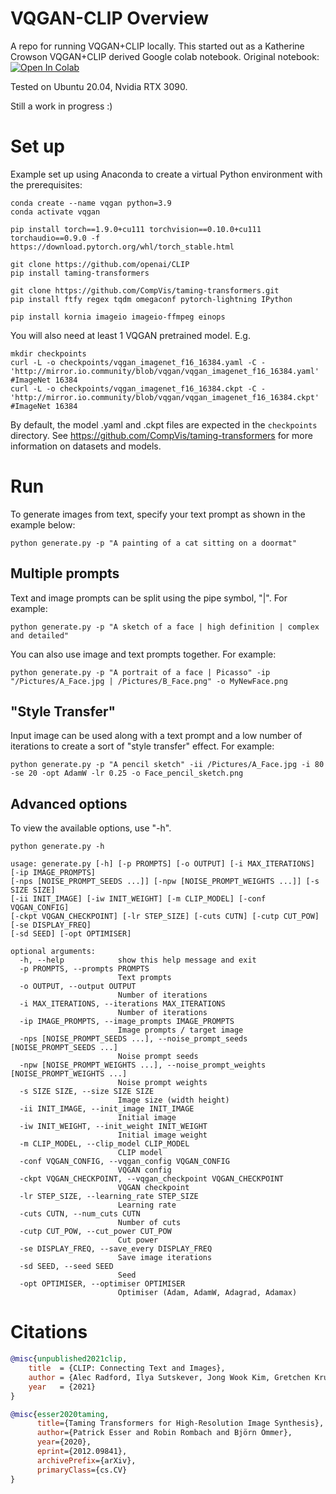 # VQGAN-CLIP Overview
A repo for running VQGAN+CLIP locally. This started out as a Katherine Crowson VQGAN+CLIP derived Google colab notebook.
Original notebook: [![Open In Colab][colab-badge]][colab-notebook]

[colab-notebook]: <https://colab.research.google.com/drive/1ZAus_gn2RhTZWzOWUpPERNC0Q8OhZRTZ>
[colab-badge]: <https://colab.research.google.com/assets/colab-badge.svg>

Tested on Ubuntu 20.04, Nvidia RTX 3090.

Still a work in progress :)

# Set up
Example set up using Anaconda to create a virtual Python environment with the prerequisites:

```
conda create --name vqgan python=3.9
conda activate vqgan

pip install torch==1.9.0+cu111 torchvision==0.10.0+cu111 torchaudio==0.9.0 -f https://download.pytorch.org/whl/torch_stable.html

git clone https://github.com/openai/CLIP
pip install taming-transformers

git clone https://github.com/CompVis/taming-transformers.git
pip install ftfy regex tqdm omegaconf pytorch-lightning IPython

pip install kornia imageio imageio-ffmpeg einops 
```
You will also need at least 1 VQGAN pretrained model. E.g.
```
mkdir checkpoints
curl -L -o checkpoints/vqgan_imagenet_f16_16384.yaml -C - 'http://mirror.io.community/blob/vqgan/vqgan_imagenet_f16_16384.yaml' #ImageNet 16384
curl -L -o checkpoints/vqgan_imagenet_f16_16384.ckpt -C - 'http://mirror.io.community/blob/vqgan/vqgan_imagenet_f16_16384.ckpt' #ImageNet 16384
```
By default, the model .yaml and .ckpt files are expected in the `checkpoints` directory.
See https://github.com/CompVis/taming-transformers for more information on datasets and models.

# Run
To generate images from text, specify your text prompt as shown in the example below:
```
python generate.py -p "A painting of a cat sitting on a doormat"
```

## Multiple prompts
Text and image prompts can be split using the pipe symbol, "|". For example:

```
python generate.py -p "A sketch of a face | high definition | complex and detailed"
```

You can also use image and text prompts together. For example:

```
python generate.py -p "A portrait of a face | Picasso" -ip "/Pictures/A_Face.jpg | /Pictures/B_Face.png" -o MyNewFace.png
```

## "Style Transfer"
Input image can be used along with a text prompt and a low number of iterations to create a sort of "style transfer" effect. For example:

```
python generate.py -p "A pencil sketch" -ii /Pictures/A_Face.jpg -i 80 -se 20 -opt AdamW -lr 0.25 -o Face_pencil_sketch.png
```

## Advanced options
To view the available options, use "-h".
```
python generate.py -h
```

```
usage: generate.py [-h] [-p PROMPTS] [-o OUTPUT] [-i MAX_ITERATIONS] [-ip IMAGE_PROMPTS]
[-nps [NOISE_PROMPT_SEEDS ...]] [-npw [NOISE_PROMPT_WEIGHTS ...]] [-s SIZE SIZE]
[-ii INIT_IMAGE] [-iw INIT_WEIGHT] [-m CLIP_MODEL] [-conf VQGAN_CONFIG]
[-ckpt VQGAN_CHECKPOINT] [-lr STEP_SIZE] [-cuts CUTN] [-cutp CUT_POW] [-se DISPLAY_FREQ]
[-sd SEED] [-opt OPTIMISER]
```

```
optional arguments:
  -h, --help            show this help message and exit
  -p PROMPTS, --prompts PROMPTS
                        Text prompts
  -o OUTPUT, --output OUTPUT
                        Number of iterations
  -i MAX_ITERATIONS, --iterations MAX_ITERATIONS
                        Number of iterations
  -ip IMAGE_PROMPTS, --image_prompts IMAGE_PROMPTS
                        Image prompts / target image
  -nps [NOISE_PROMPT_SEEDS ...], --noise_prompt_seeds [NOISE_PROMPT_SEEDS ...]
                        Noise prompt seeds
  -npw [NOISE_PROMPT_WEIGHTS ...], --noise_prompt_weights [NOISE_PROMPT_WEIGHTS ...]
                        Noise prompt weights
  -s SIZE SIZE, --size SIZE SIZE
                        Image size (width height)
  -ii INIT_IMAGE, --init_image INIT_IMAGE
                        Initial image
  -iw INIT_WEIGHT, --init_weight INIT_WEIGHT
                        Initial image weight
  -m CLIP_MODEL, --clip_model CLIP_MODEL
                        CLIP model
  -conf VQGAN_CONFIG, --vqgan_config VQGAN_CONFIG
                        VQGAN config
  -ckpt VQGAN_CHECKPOINT, --vqgan_checkpoint VQGAN_CHECKPOINT
                        VQGAN checkpoint
  -lr STEP_SIZE, --learning_rate STEP_SIZE
                        Learning rate
  -cuts CUTN, --num_cuts CUTN
                        Number of cuts
  -cutp CUT_POW, --cut_power CUT_POW
                        Cut power
  -se DISPLAY_FREQ, --save_every DISPLAY_FREQ
                        Save image iterations
  -sd SEED, --seed SEED
                        Seed
  -opt OPTIMISER, --optimiser OPTIMISER
                        Optimiser (Adam, AdamW, Adagrad, Adamax)
```

# Citations

```bibtex
@misc{unpublished2021clip,
    title  = {CLIP: Connecting Text and Images},
    author = {Alec Radford, Ilya Sutskever, Jong Wook Kim, Gretchen Krueger, Sandhini Agarwal},
    year   = {2021}
}
```
```bibtex
@misc{esser2020taming,
      title={Taming Transformers for High-Resolution Image Synthesis}, 
      author={Patrick Esser and Robin Rombach and Björn Ommer},
      year={2020},
      eprint={2012.09841},
      archivePrefix={arXiv},
      primaryClass={cs.CV}
}
```

